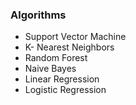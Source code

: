 ### Algorithms
- Support Vector Machine
- K- Nearest Neighbors
- Random Forest
- Naive Bayes
- Linear Regression
- Logistic Regression
